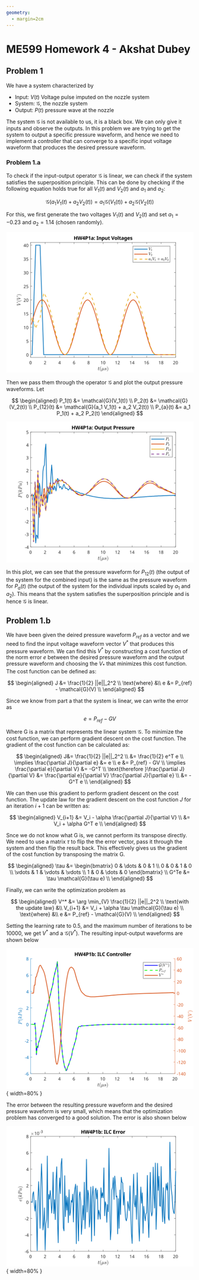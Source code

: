 ```yaml
---
geometry:
  - margin=2cm
---
```


# ME599 Homework 4 - Akshat Dubey

## Problem 1

We have a system characterized by

- Input: $V(t)$ Voltage pulse imputed on the nozzle system
- System: $\mathcal{G}$, the nozzle system
- Output: $P(t)$ pressure wave at the nozzle

The system $\mathcal{G}$ is not available to us, it is a black box. We can only give it inputs and observe the outputs. In this problem we are trying to get the system to output a specific pressure waveform, and hence we need to implement a controller that can converge to a specific input voltage waveform that produces the desired pressure waveform.

### Problem 1.a

To check if the input-output operator $\mathcal{G}$ is linear, we can check if the system satisfies the superposition principle. This can be done by checking if the following equation holds true for all $V_1(t)$ and $V_2(t)$ and $a_1$ and $a_2$:

$$
\mathcal{G}(a_1 V_1(t) + a_2 V_2(t)) = a_1 \mathcal{G}(V_1(t)) + a_2 \mathcal{G}(V_2(t))
$$

For this, we first generate the two voltages $V_1(t)$ and $V_2(t)$ and set $a_1=-0.23$ and $a_2=1.14$ (chosen randomly).

![Input Voltage Waveforms](figs/hw4p1a_volts.svg)

Then we pass them through the operator $\mathcal{G}$ and plot the output pressure waveforms. Let

$$
\begin{aligned}
P_1(t) &= \mathcal{G}(V_1(t)) \\
P_2(t) &= \mathcal{G}(V_2(t)) \\
P_{12}(t) &= \mathcal{G}(a_1 V_1(t) + a_2 V_2(t)) \\
P_{a}(t) &= a_1 P_1(t) + a_2 P_2(t)
\end{aligned}
$$

![Output Pressure Waveforms](figs/hw4p1a_press.svg)

In this plot, we can see that the pressure waveform for $P_{12}(t)$ (the output of the system for the combined input) is the same as the pressure waveform for $P_a(t)$ (the output of the system for the individual inputs scaled by $a_1$ and $a_2$). This means that the system satisfies the superposition principle and is hence $\mathcal{G}$ is linear.

## Problem 1.b

We have been given the deired pressure waveform $P_{ref}$ as a vector and we need to find the input voltage waveform vector $V^*$ that produces this pressure waveform. We can find this $V^*$ by constructing a cost function of the norm error $e$ between the desired pressure waveform and the output pressure waveform and choosing the $V_*$ that minimizes this cost function. The cost function can be defined as:

$$
\begin{aligned}
J &= \frac{1}{2} ||e||_2^2 \\
\text{where} &\\
e &= P_{ref} - \mathcal{G}(V) \\
\end{aligned}
$$

Since we know from part a that the system is linear, we can write the error as

$$
e = P_{ref} - GV
$$

Where G is a matrix that represents the linear system $\mathcal{G}$. To minimize the cost function, we can perform gradient descent on the cost function. The gradient of the cost function can be calculated as:

$$
\begin{aligned}
J&= \frac{1}{2} ||e||_2^2 \\
&= \frac{1}{2} e^T e \\
\implies \frac{\partial J}{\partial e} &= e \\
e &= P_{ref} - GV \\
\implies \frac{\partial e}{\partial V} &= -G^T \\
\text{therefore }\frac{\partial J}{\partial V} &= \frac{\partial e}{\partial V} \frac{\partial J}{\partial e} \\
&= -G^T e \\
\end{aligned}
$$

We can then use this gradient to perform gradient descent on the cost function. The update law for the gradient descent on the cost function $J$ for an iteration $i+1$ can be written as:

$$
\begin{aligned}
V_{i+1} &= V_i - \alpha \frac{\partial J}{\partial V} \\
&= V_i + \alpha G^T e \\
\end{aligned}
$$

Snce we do not know what G is, we cannot perform its transpose directly. We need to use a matrix $\tau$ to flip the the error vector, pass it through the system and then flip the result back. This effectively gives us the gradient of the cost function by transposing the matrix G.

$$
\begin{aligned}
\tau &= \begin{bmatrix}
0 & \dots & 0 & 1 \\
0 & 0 & 1 & 0 \\
\vdots & 1 & \vdots & \vdots \\
1 & 0 & \dots & 0
\end{bmatrix} \\
G^Te &= \tau \mathcal{G}(\tau e) \\
\end{aligned}
$$

Finally, we can write the optimization problem as

$$
\begin{aligned}
V^* &= \arg \min_{V} \frac{1}{2} ||e||_2^2 \\
\text{with the update law} &\\
V_{i+1} &= V_i + \alpha \tau \mathcal{G}(\tau e) \\
\text{where} &\\
e &= P_{ref} - \mathcal{G}(V) \\
\end{aligned}
$$

Setting the learning rate to 0.5, and the maximum number of iterations to be 10000, we get $V^*$ and a $\mathcal{G}(V^*)$. The resulting input-output waveforms are shown below

![Optimal Input Voltage and resulting Pressure Waveform](figs/hw4p1b.svg){ width=80% }

The error between the resulting pressure waveform and the desired pressure waveform is very small, which means that the optimization problem has converged to a good solution. The error is also shown below

![Error between desired and resulting pressure waveforms](figs/hw4p1b_error.svg){ width=80% }
